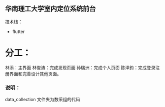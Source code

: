 ## 华南理工大学室内定位系统前台

技术栈：
 - flutter
 
 
# 分工：
林添：主界面
林俊涛：完成发现页面
孙瑞洲：完成个人页面
陈泽鈞：完成登录注册界面和完善设计其他页面。

### 说明：
data_collection 文件夹为数采组的代码
